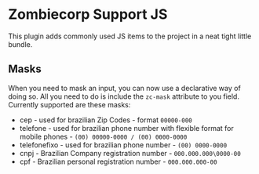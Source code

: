 # Zombiecorp Support JS

This plugin adds commonly used JS items to the project in a neat tight little bundle.

## Masks

When you need to mask an input, you can now use a declarative way of doing so. All you need to do is include the `zc-mask` attribute to you field. Currently supported are these masks:

- cep - used for brazilian Zip Codes - format `00000-000`
- telefone - used for brazilian phone number with flexible format for mobile phones - `(00) 00000-0000 / (00) 0000-0000`
- telefonefixo - used for brazilian phone number - `(00) 0000-0000`
- cnpj - Brazilian Company registration number - `000.000.000\0000-00`
- cpf - Brazilian personal registration number - `000.000.000-00`
